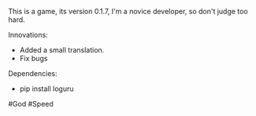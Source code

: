 This is a game, its version 0.1.7, I'm a novice developer, so don't judge too hard.

Innovations:

- Added a small translation.
- Fix bugs

Dependencies:

- pip install loguru

#God #Speed
